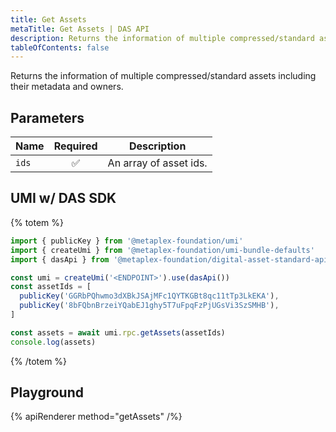 ```yaml
---
title: Get Assets
metaTitle: Get Assets | DAS API
description: Returns the information of multiple compressed/standard assets
tableOfContents: false
---
```


Returns the information of multiple compressed/standard assets including their metadata and owners.

## Parameters

| Name  | Required | Description            |
| ----- | :------: | ---------------------- |
| `ids` |    ✅    | An array of asset ids. |

## UMI w/ DAS SDK

{% totem %}

```js
import { publicKey } from '@metaplex-foundation/umi'
import { createUmi } from '@metaplex-foundation/umi-bundle-defaults'
import { dasApi } from '@metaplex-foundation/digital-asset-standard-api'

const umi = createUmi('<ENDPOINT>').use(dasApi())
const assetIds = [
  publicKey('GGRbPQhwmo3dXBkJSAjMFc1QYTKGBt8qc11tTp3LkEKA'),
  publicKey('8bFQbnBrzeiYQabEJ1ghy5T7uFpqFzPjUGsVi3SzSMHB'),
]

const assets = await umi.rpc.getAssets(assetIds)
console.log(assets)
```

{% /totem %}

## Playground

{% apiRenderer method="getAssets" /%}
